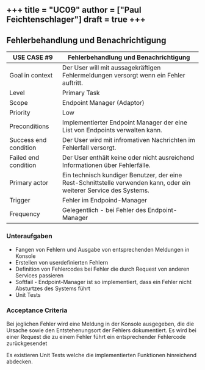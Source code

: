 +++
title = "UC09"
author = ["Paul Feichtenschlager"]
draft = true
+++
---

## Fehlerbehandlung und Benachrichtigung

| USE CASE **#9**       | Fehlerbehandlung und Benachrichtigung                                 |
|-----------------------|---------------------------------------------------------------------|
| Goal in context       | Der User will mit aussagekräftigen Fehlermeldungen versorgt wenn ein Fehler auftritt.  |
| Level                 | Primary Task                             |
| Scope                 | Endpoint Manager (Adaptor)                                                 |
| Priority              | Low                                                      |
| Preconditions         | Implementierter Endpoint Manager der eine List von Endpoints verwalten kann.       |
| Success end condition | Der User wird mit infromativen Nachrichten im Fehlerfall versorgt. |
| Failed end condition  | Der User enthält keine oder nicht ausreichend Informationen über Fehlerfälle. |
| Primary actor         | Ein technisch kundiger Benutzer, der eine Rest-Schnittstelle verwenden kann, oder ein weiterer Service des Systems.  |
| Trigger               | Fehler im Endpoind-Manager                                           |
| Frequency             | Gelegentlich - bei Fehler des Endpoint-Manager               |


### Unteraufgaben
- Fangen von Fehlern und Ausgabe von entsprechenden Meldungen in Konsole
- Erstellen von userdefinierten Fehlern
- Definition von Fehlercodes bei Fehler die durch Request von anderen Services passieren
- Softfail - Endpoint-Manager ist so implementiert, dass ein Fehler nicht Absturtzes des Systems führt
- Unit Tests

### Acceptance Criteria
Bei jeglichen Fehler wird eine Meldung in der Konsole ausgegeben, die die Ursache sowie den Entstehenungsort der Fehlers dokumentiert.
Es wird bei einer Request die zu einem Fehler führt ein entsprechender Fehlercode zurückgesendet

Es existieren Unit Tests welche die implementierten Funktionen hinreichend abdecken.
